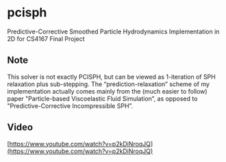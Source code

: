 # pcisph
Predictive-Corrective Smoothed Particle Hydrodynamics Implementation in 2D for CS4167 Final Project

## Note
This solver is not exactly PCISPH, but can be viewed as 1-iteration of SPH relaxation plus sub-stepping. The “prediction-relaxation” scheme of my implementation actually comes mainly from the (much easier to follow) paper "Particle-based Viscoelastic Fluid Simulation”, as opposed to "Predictive-Corrective Incompressible SPH”.

## Video
[https://www.youtube.com/watch?v=p2kDiNroqJQ](https://www.youtube.com/watch?v=p2kDiNroqJQ)
